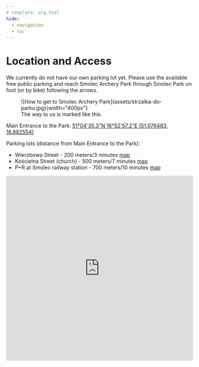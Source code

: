 ```yaml
---
# template: org.html
hide:
  - navigation
  - toc
---
```


# Location and Access

We currently do not have our own parking lot yet. Please use the available
free public parking and reach Smolec Archery Park through Smolec Park on foot
(or by bike) following the arrows.

<figure markdown="span">
  ![How to get to Smolec Archery Park](assets/strzalka-do-parku.jpg){width="400px"}
  <figcaption>The way to us is marked like this.
    </figcaption>
</figure>

Main Entrance to the Park: <a href='https://maps.app.goo.gl/wwSaAzDFzV9dbLfX7'>51°04'35.3"N 16°52'57.2"E (51.076483, 16.882554)</a>

Parking lots (distance from Main Entrance to the Park):

- Wierzbowa Street - 200 meters/3 minutes [map](https://maps.app.goo.gl/JDBaXuuxYoitEi2U7)
- Kościelna Street (church) - 500 meters/7 minutes [map](https://maps.app.goo.gl/CpBQXUWpqHvMsCcb7)
- P+R at Smolec railway station - 700 meters/10 minutes [map](https://maps.app.goo.gl/sPFy1LZ8RKDg1nyy7)

<iframe width="100%" height="500px" frameborder="0"
  src="https://umap.openstreetmap.fr/en/map/smolec-archery-parki-parkings_1241787">
</iframe>

<!-- <center>
<iframe src="https://www.google.com/maps/embed?pb=!1m18!1m12!1m3!1d2985.573977145107!2d16.88348878552787!3d51.07649489890036!2m3!1f0!2f0!3f0!3m2!1i1024!2i768!4f13.1!3m3!1m2!1s0x470fc1003c8c3d37%3A0xd18599e12ab32d9e!2sSmolecki%20Park%20%C5%81uczniczy%20(w%20budowie)!5e0!3m2!1spl!2spl!4v1719954405368!5m2!1spl!2spl" width="800" height="450" style="border:0;" allowfullscreen="" loading="lazy" referrerpolicy="no-referrer-when-downgrade"></iframe>
</center> -->
